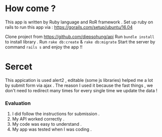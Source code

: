 # How come ?
This app is written by Ruby language and RoR framework .
Set up ruby on rails to run this app via : https://gorails.com/setup/ubuntu/16.04

Clone project from https://github.com/diepsohung/api
Run `bundle install` to install library .
Run `rake db:create` & `rake db:migrate`
Start the server by command `rails s` and enjoy the app !!

# Sercet
This appication is used alert2 , editable (some js libraries) helped me a lot by submit form via ajax . The reason I used it because the fast things , we don't need to redirect many times for every single time we update the data !

### Evaluation

1. I did follow the instructions for submission .
1. My API worked correctly .
1. My code was easy to understand .
1. My app was tested when I was coding .
